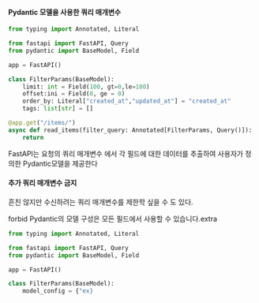 #### Pydantic 모델을 사용한 쿼리 매개변수
```python
from typing import Annotated, Literal

from fastapi import FastAPI, Query
from pydantic import BaseModel, Field

app = FastAPI()

class FilterParams(BaseModel):
	limit: int = Field(100, gt=0,le=100)
	offset:ini = Field(0, ge = 0)
	order_by: Literal["created_at","updated_at"] = "created_at"
	tags: list[str] = []

@app.get("/items/")
async def read_items(filter_query: Annotated[FilterParams, Query()]):
	return
```
FastAPI는 요청의 쿼리 매개변수 에서 각 필드에 대한 데이터를 추출하여 사용자가 정의한 Pydantic모델을 제공한다


#### 추가 쿼리 매개변수 금지
흔친 않지만 수신하려는 쿼리 매개변수를 제한학 싶을 수 도 있다.

forbid Pydantic의 모델 구성은 모든 필드에서 사용할 수 있습니다.extra

```python
from typing import Annotated, Literal

from fastapi import FastAPI, Query
from pydantic import BaseModel, Field

app = FastAPI()

class FilterParams(BaseModel):
	model_config = {"ex}
```